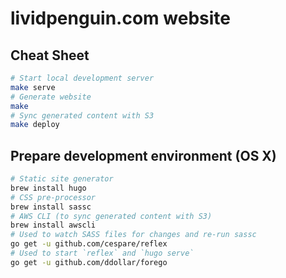 # lividpenguin.com website

## Cheat Sheet

```bash
# Start local development server
make serve
# Generate website
make
# Sync generated content with S3
make deploy
```

## Prepare development environment (OS X)

```bash
# Static site generator
brew install hugo
# CSS pre-processor
brew install sassc
# AWS CLI (to sync generated content with S3)
brew install awscli
# Used to watch SASS files for changes and re-run sassc
go get -u github.com/cespare/reflex
# Used to start `reflex` and `hugo serve`
go get -u github.com/ddollar/forego
```
